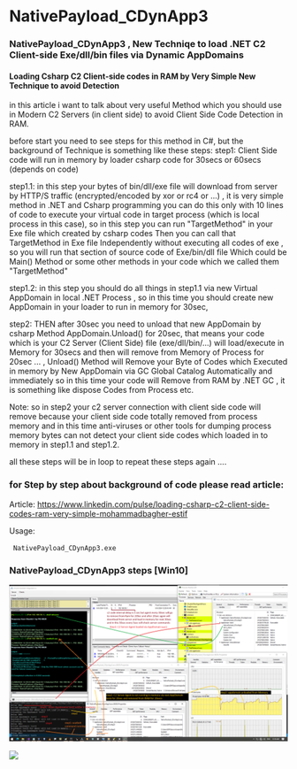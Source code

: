 
# NativePayload_CDynApp3
### NativePayload_CDynApp3 , New Techniqe to load .NET C2 Client-side Exe/dll/bin files via Dynamic AppDomains

#### Loading Csharp C2 Client-side codes in RAM by Very Simple New Technique to avoid Detection

in this article i want to talk about very useful Method which you should use in Modern C2 Servers (in client side) to avoid Client Side Code Detection in RAM.

before start you need to see steps for this method in C#, but the background of Technique is something like these steps:
step1: Client Side code will run in memory by loader csharp code for 30secs or 60secs (depends on code)

step1.1: in this step your bytes of bin/dll/exe file will download from server by HTTP/S traffic (encrypted/encoded by xor or rc4 or ...) , it is very simple method in .NET and Csharp programming you can do this only with 10 lines of code  to execute your virtual code in target process (which is local process in this case), so in this step you can run "TargetMethod" in your Exe file which created by csharp codes Then you can call that TargetMethod in Exe file Independently without executing all codes of exe , so you will run that section of source code of Exe/bin/dll file Which could be Main() Method or some other methods in your code which we called them "TargetMethod"

step1.2: in this step you should do all things in step1.1 via new Virtual AppDomain in local .NET Process , so in this time you should create new AppDomain in your loader to run in memory for 30sec,  

step2: THEN after 30sec you need to unload that new AppDomain by csharp Method AppDomain.Unload() for 20sec, that means your code which is your C2 Server (Client Side) file (exe/dll/bin/...) will load/execute in Memory for 30secs and then will remove from Memory of Process for 20sec ... , Unload() Method will Remove your Byte of Codes which Executed in memory by New AppDomain via GC Global Catalog Automatically and immediately so in this time your code will Remove from RAM by .NET GC , it is something like dispose Codes from Process etc.

Note: so in step2 your c2 server connection with client side code  will remove because your client side code totally removed from process memory and in this time anti-viruses or other tools for dumping process memory bytes can not detect your client side codes which loaded in to memory in step1.1 and step1.2.
   
all these steps will be in loop to repeat these steps again ....




### for Step by step about background of code please read article:

Article: https://www.linkedin.com/pulse/loading-csharp-c2-client-side-codes-ram-very-simple-mohammadbagher-estif


Usage: 
    
     NativePayload_CDynApp3.exe 
      

### NativePayload_CDynApp3 steps [Win10]
   ![](https://github.com/DamonMohammadbagher/NativePayload_CDynApp3/blob/main/Pic/server1.png)
   
 
<p><a href="https://hits.seeyoufarm.com"><img src="https://hits.seeyoufarm.com/api/count/incr/badge.svg?url=https://github.com/DamonMohammadbagher/NativePayload_CDynApp3/"/></a></p>
